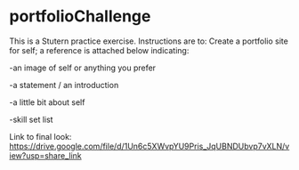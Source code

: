 # portfolioChallenge
This is a Stutern practice exercise. Instructions are to:
Create a portfolio site for self; a reference is attached below indicating:

-an image of self or anything you prefer

-a statement / an introduction

-a little bit about self

-skill set list

Link to final look: https://drive.google.com/file/d/1Un6c5XWvpYU9Pris_JqUBNDUbvp7vXLN/view?usp=share_link




